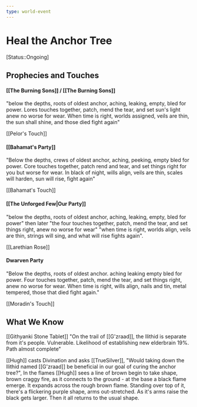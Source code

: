 ```yaml
---
type: world-event
---
```


# Heal the Anchor Tree
[Status::Ongoing]

## Prophecies and Touches

#### [[The Burning Sons]] / [[The Burning Sons]]
"below the depths, roots of oldest anchor, aching, leaking, empty, bled for power. Lores touches together, patch, mend the tear, and set sun's light anew no worse for wear. When time is right, worlds assigned, veils are thin, the sun shall shine, and those died fight again"

[[Pelor's Touch]]
#### [[Bahamat's Party]]
"Below the depths, crews of oldest anchor, aching, peeking, empty bled for power. Core touches together, patch rend and tear, and set things right for you but worse for wear. In black of night, wills align, veils are thin, scales will harden, sun will rise, fight again"

[[Bahamat's Touch]]
#### [[The Unforged Few|Our Party]]
"below the depths, roots of oldest anchor, aching, leaking, empty, bled for power" then later "the four touches together, patch, mend the tear, and set things right, anew no worse for wear" "when time is right, worlds align, veils are thin, strings will sing, and what will rise fights again".

[[Larethian Rose]]
#### Dwarven Party
"Below the depths, roots of oldest anchor. aching leaking empty bled for power. Four touches together, patch, mend the tear, and set things right, anew no worse for wear. When time is right, wills align, nails and tin, metal tempered, those that died fight again."

[[Moradin's Touch]]

## What We Know

[[Githyanki Stone Tablet]] "On the trail of [[G'zraad]], the Ilithid is separate from it's people. Vulnerable. Likelihood of establishing new elderbrain 19%. Path almost complete" 

[[Hugh]] casts Divination and asks [[TrueSilver]], "Would taking down the Ilithid named [[G'zraad]] be beneficial in our goal of curing the anchor tree?", In the flames [[Hugh]] sees a line of brown begin to take shape, brown craggy fire, as it connects to the ground - at the base a black flame emerge. It expands across the rough brown flame. Standing over top of it, there's a flickering purple shape, arms out-stretched. As it's arms raise the black gets larger. Then it all returns to the usual shape. 